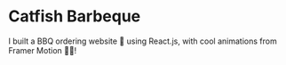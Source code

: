 # Catfish Barbeque
 
I built a BBQ ordering website 🍖 using React.js, with cool animations from Framer Motion 🎨🚀!
